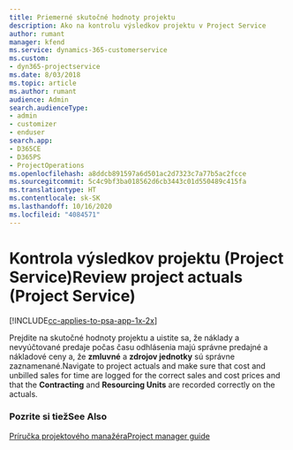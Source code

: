 ```yaml
---
title: Priemerné skutočné hodnoty projektu
description: Ako na kontrolu výsledkov projektu v Project Service
author: rumant
manager: kfend
ms.service: dynamics-365-customerservice
ms.custom:
- dyn365-projectservice
ms.date: 8/03/2018
ms.topic: article
ms.author: rumant
audience: Admin
search.audienceType:
- admin
- customizer
- enduser
search.app:
- D365CE
- D365PS
- ProjectOperations
ms.openlocfilehash: a8ddcb891597a6d501ac2d7323c7a77b5ac2fcce
ms.sourcegitcommit: 5c4c9bf3ba018562d6cb3443c01d550489c415fa
ms.translationtype: HT
ms.contentlocale: sk-SK
ms.lasthandoff: 10/16/2020
ms.locfileid: "4084571"
---
```

# <a name="review-project-actuals-project-service"></a><span data-ttu-id="322cc-103">Kontrola výsledkov projektu (Project Service)</span><span class="sxs-lookup"><span data-stu-id="322cc-103">Review project actuals (Project Service)</span></span>

[!INCLUDE[cc-applies-to-psa-app-1x-2x](../includes/cc-applies-to-psa-app-1x-2x.md)]

<span data-ttu-id="322cc-104">Prejdite na skutočné hodnoty projektu a uistite sa, že náklady a nevyúčtované predaje počas času odhlásenia majú správne predajné a nákladové ceny a, že **zmluvné** a **zdrojov jednotky** sú správne zaznamenané.</span><span class="sxs-lookup"><span data-stu-id="322cc-104">Navigate to project actuals and make sure that cost and unbilled sales for time are logged for the correct sales and cost prices and that the **Contracting** and **Resourcing Units** are recorded correctly on the actuals.</span></span>  
  
### <a name="see-also"></a><span data-ttu-id="322cc-105">Pozrite si tiež</span><span class="sxs-lookup"><span data-stu-id="322cc-105">See Also</span></span>  
 [<span data-ttu-id="322cc-106">Príručka projektového manažéra</span><span class="sxs-lookup"><span data-stu-id="322cc-106">Project manager guide</span></span>](../psa/project-manager-guide.md)
